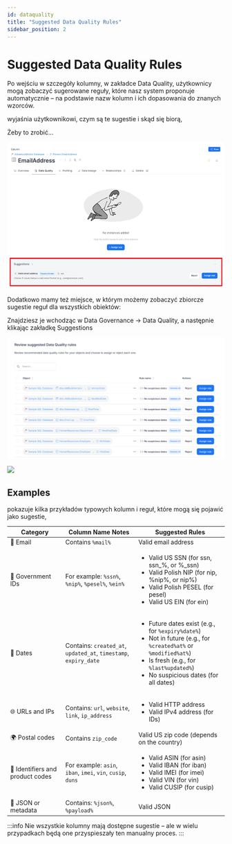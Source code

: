 ```yaml
---
id: dataquality
title: "Suggested Data Quality Rules"
sidebar_position: 2
---
```

# Suggested Data Quality Rules

Po wejściu w szczegóły kolumny, w zakładce Data Quality, użytkownicy mogą zobaczyć sugerowane reguły, które nasz system proponuje automatycznie – na podstawie nazw kolumn i ich dopasowania do znanych wzorców.

wyjaśnia użytkownikowi, czym są te sugestie i skąd się biorą,

Żeby to zrobić...

![A suggested data quality rule example](data_quality_rule_suggestion_example.png)

Dodatkowo mamy też miejsce, w którym możemy zobaczyć zbiorcze sugestie reguł dla wszystkich obiektów:

Znajdziesz je wchodząc w Data Governance → Data Quality, a następnie klikając zakładkę Suggestions

![Suggested data quality rules for objects view](suggested_data_quality_rules_for_objects.png)

![](.png)

## Examples

pokazuje kilka przykładów typowych kolumn i reguł, które mogą się pojawić jako sugestie,

<table>
  <thead>
    <tr>
      <th>Category</th>
      <th>Column Name Notes</th>
      <th>Suggested Rules</th>
    </tr>
  </thead>
  <tbody>
    <tr>
      <td>📧 Email</td>
      <td>Contains <code>%mail%</code></td>
      <td>Valid email address</td>
    </tr>
    <tr>
      <td>🪪 Government IDs</td>
      <td>For example: <code>%ssn%</code>, <code>%nip%</code>, <code>%pesel%</code>, <code>%ein%</code></td>
      <td>
        <ul>
          <li>Valid US SSN (for ssn, ssn_%, or %_ssn)</li>
          <li>Valid Polish NIP (for nip, %nip%, or nip%)</li>
          <li>Valid Polish PESEL (for pesel)</li>
          <li>Valid US EIN (for ein)</li>
        </ul>
      </td>
    </tr>
    <tr>
      <td>📅 Dates</td>
      <td>Contains: <code>created_at</code>, <code>updated_at</code>, <code>timestamp</code>, <code>expiry_date</code></td>
      <td>
        <ul>
          <li>Future dates exist (e.g., for <code>%expiry%date%</code>)</li>
          <li>Not in future (e.g., for <code>%created%at%</code> or <code>%modified%at%</code>)</li>
          <li>Is fresh (e.g., for <code>%last%updated%</code>)</li>
          <li>No suspicious dates (for all dates)</li>
        </ul>
      </td>
    </tr>
    <tr>
      <td>🌐 URLs and IPs</td>
      <td>Contains: <code>url</code>, <code>website</code>, <code>link</code>, <code>ip_address</code></td>
      <td>
        <ul>
          <li>Valid HTTP address</li>
          <li>Valid IPv4 address (for IDs)</li>
        </ul>
      </td>
    </tr>
    <tr>
      <td>🌍 Postal codes</td>
      <td>Contains <code>zip_code</code></td>
      <td>Valid US zip code (depends on the country)</td>
    </tr>
    <tr>
      <td>🔢 Identifiers and product codes</td>
      <td>For example: <code>asin</code>, <code>iban</code>, <code>imei</code>, <code>vin</code>, <code>cusip</code>, <code>duns</code></td>
      <td>
        <ul>
          <li>Valid ASIN (for asin)</li>
          <li>Valid IBAN (for iban)</li>
          <li>Valid IMEI (for imei)</li>
          <li>Valid VIN (for vin)</li>
          <li>Valid CUSIP (for cusip)</li>
        </ul>
      </td>
    </tr>
    <tr>
      <td>🧾 JSON or metadata</td>
      <td>Contains: <code>%json%</code>, <code>%payload%</code></td>
      <td>Valid JSON</td>
    </tr>
  </tbody>
</table>

:::info
Nie wszystkie kolumny mają dostępne sugestie – ale w wielu przypadkach będą one przyspieszały ten manualny proces. 
:::